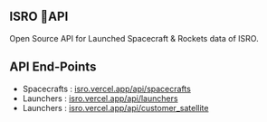 ##  ISRO 🚀API
Open Source API for Launched Spacecraft & Rockets data of ISRO.


## API End-Points
* Spacecrafts : [isro.vercel.app/api/spacecrafts](#isro.versel.app/api/spacecrafts)
* Launchers : [isro.vercel.app/api/launchers](#isro.vercel.app/api/launchers)
* Launchers : [isro.vercel.app/api/customer_satellite](isro.vercel.app/api/customer_satellites)

